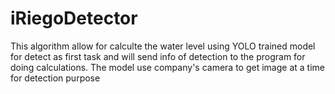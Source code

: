 # iRiegoDetector
This algorithm allow for calculte the water level using YOLO trained model for detect as first task and will send info of detection to the program for doing calculations. The model use company's camera to get image at a time for detection purpose
